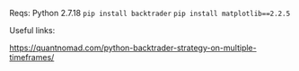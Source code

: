 Reqs:
Python 2.7.18
`pip install backtrader`
`pip install matplotlib==2.2.5`

Useful links:

https://quantnomad.com/python-backtrader-strategy-on-multiple-timeframes/
